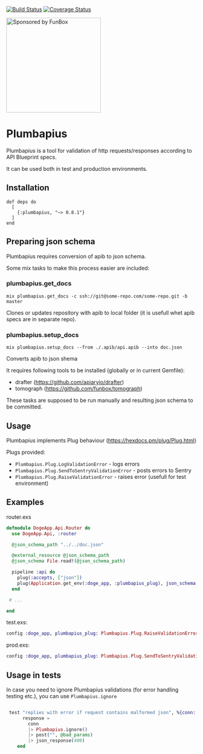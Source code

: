 [![Build Status](https://travis-ci.org/funbox/plumbapius.svg?branch=master)](https://travis-ci.org/funbox/plumbapius)
[![Coverage Status](https://coveralls.io/repos/github/funbox/plumbapius/badge.svg?branch=master)](https://coveralls.io/github/funbox/plumbapius?branch=master)

<a href="https://funbox.ru">
  <img src="http://funbox.ru/badges/sponsored_by_funbox_compact.svg" alt="Sponsored by FunBox" width=250 />
</a>

# Plumbapius

Plumbapius is a tool for validation of http requests/responses according to API Blueprint specs.

It can be used both in test and production environments.

## Installation

```
def deps do
  [
    {:plumbapius, "~> 0.8.1"}
  ]
end
```

## Preparing json schema

Plumbapius requires conversion of apib to json schema.

Some mix tasks to make this process easier are included:

### plumbapius.get_docs

`mix plumbapius.get_docs -c ssh://git@some-repo.com/some-repo.git -b master`

Clones or updates repository with apib to local folder (it is usefull whet apib specs are in separate repo).

### plumbapius.setup_docs

`mix plumbapius.setup_docs --from ./.apib/api.apib --into doc.json`

Converts apib to json shema

It requires following tools to be installed (globally or in current Gemfile):

- drafter (https://github.com/apiaryio/drafter)
- tomograph (https://github.com/funbox/tomograph)

These tasks are supposed to be run manually and resulting json schema to be committed.

## Usage

Plumbapius implements Plug behaviour (https://hexdocs.pm/plug/Plug.html)

Plugs provided:

- `Plumbapius.Plug.LogValidationError` - logs errors
- `Plumbapius.Plug.SendToSentryValidationError` - posts errors to Sentry
- `Plumbapius.Plug.RaiseValidationError` - raises error (usefull for test environment)

## Examples

router.exs

```elixir
defmodule DogeApp.Api.Router do
  use DogeApp.Api, :router

  @json_schema_path "../../doc.json"

  @external_resource @json_schema_path
  @json_schema File.read!(@json_schema_path)

  pipeline :api do
    plug(:accepts, ["json"])
    plug(Application.get_env(:doge_app, :plumbapius_plug), json_schema: @json_schema)
  end

 # ...

end
  ```

  test.exs:

  ```elixir
  config :doge_app, plumbapius_plug: Plumbapius.Plug.RaiseValidationError
  ```

  prod.exs:

  ```elixir
  config :doge_app, plumbapius_plug: Plumbapius.Plug.SendToSentryValidationError
  ```

## Usage in tests

In case you need to ignore Plumbapius validations (for error handling testing etc.), you can use `Plumbapius.ignore`

```elixir

 test "replies with error if request contains malformed json", %{conn: conn} do
      response =
        conn
        |> Plumbapius.ignore()
        |> post("", @bad_params)
        |> json_response(400)
    end

```

